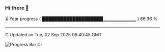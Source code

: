 ### Hi there 👋

⏳ Year progress { ████████████████████▁▁▁▁▁▁▁▁▁▁ } 66.96 %

---

⏰ Updated on Tue, 02 Sep 2025 09:40:45 GMT

![Progress Bar CI](https://github.com/IshwaranRudhara/GIT-ACTION/workflows/Progress%20Bar%20CI/badge.svg)
